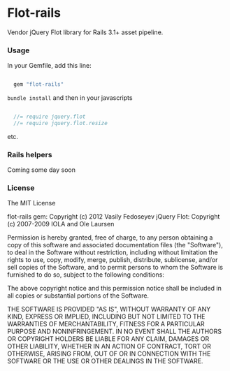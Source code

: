# Flot-rails

Vendor jQuery Flot library for Rails 3.1+ asset pipeline.


### Usage

In your Gemfile, add this line:

```ruby

  gem "flot-rails"

```

`bundle install` and then in your javascripts

```javascript

  //= require jquery.flot
  //= require jquery.flot.resize

```

etc.

### Rails helpers

Coming some day soon

### License

The MIT License

flot-rails gem: Copyright (c) 2012 Vasily Fedoseyev
jQuery Flot: Copyright (c) 2007-2009 IOLA and Ole Laursen

Permission is hereby granted, free of charge, to any person
obtaining a copy of this software and associated documentation
files (the "Software"), to deal in the Software without
restriction, including without limitation the rights to use,
copy, modify, merge, publish, distribute, sublicense, and/or sell
copies of the Software, and to permit persons to whom the
Software is furnished to do so, subject to the following
conditions:

The above copyright notice and this permission notice shall be
included in all copies or substantial portions of the Software.

THE SOFTWARE IS PROVIDED "AS IS", WITHOUT WARRANTY OF ANY KIND,
EXPRESS OR IMPLIED, INCLUDING BUT NOT LIMITED TO THE WARRANTIES
OF MERCHANTABILITY, FITNESS FOR A PARTICULAR PURPOSE AND
NONINFRINGEMENT. IN NO EVENT SHALL THE AUTHORS OR COPYRIGHT
HOLDERS BE LIABLE FOR ANY CLAIM, DAMAGES OR OTHER LIABILITY,
WHETHER IN AN ACTION OF CONTRACT, TORT OR OTHERWISE, ARISING
FROM, OUT OF OR IN CONNECTION WITH THE SOFTWARE OR THE USE OR
OTHER DEALINGS IN THE SOFTWARE.
